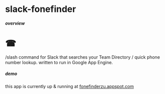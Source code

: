 # slack-fonefinder
##### overview
# ☎
/slash command for Slack that searches your Team Directory / quick phone number lookup. written to run in Google App Engine.  

##### demo
this app is currently up & running at [fonefinderzu.appspot.com](http://fonefinderzu.appspot.com)
